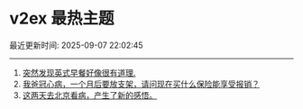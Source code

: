 # v2ex 最热主题

最近更新时间: 2025-09-07 22:02:45

--- 
1. [突然发现英式早餐好像很有道理.](https://www.v2ex.com/t/1157549) 
2. [我爸冠心病，一个月后要放支架，请问现在买什么保险能享受报销？](https://www.v2ex.com/t/1157560) 
3. [这两天去北京看病，产生了新的感悟。](https://www.v2ex.com/t/1157582) 
